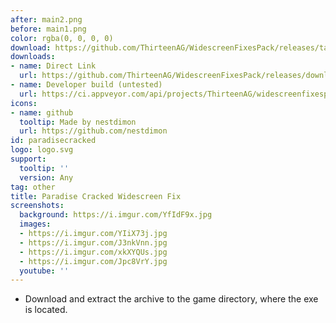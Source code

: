 ```yaml
---
after: main2.png
before: main1.png
color: rgba(0, 0, 0, 0)
download: https://github.com/ThirteenAG/WidescreenFixesPack/releases/tag/paradisecracked
downloads:
- name: Direct Link
  url: https://github.com/ThirteenAG/WidescreenFixesPack/releases/download/paradisecracked/ParadiseCracked.WidescreenFix.zip
- name: Developer build (untested)
  url: https://ci.appveyor.com/api/projects/ThirteenAG/widescreenfixespack/artifacts/ParadiseCracked.WidescreenFix.zip?branch=master
icons:
- name: github
  tooltip: Made by nestdimon
  url: https://github.com/nestdimon
id: paradisecracked
logo: logo.svg
support:
  tooltip: ''
  version: Any
tag: other
title: Paradise Cracked Widescreen Fix
screenshots:
  background: https://i.imgur.com/YfIdF9x.jpg
  images:
  - https://i.imgur.com/YIiX73j.jpg
  - https://i.imgur.com/J3nkVnn.jpg
  - https://i.imgur.com/xkXYQUs.jpg
  - https://i.imgur.com/Jpc8VrY.jpg
  youtube: ''
---
```


* Download and extract the archive to the game directory, where the exe is located.
